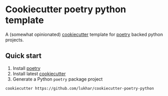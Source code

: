 # Cookiecutter poetry python template

A (somewhat opinionated) [cookiecutter](https://github.com/cookiecutter/cookiecutter) template for [poetry](https://github.com/python-poetry/poetry) backed python projects.

## Quick start

1. Install [poetry](https://python-poetry.org/docs/#installation)
2. Install latest [cookiecutter](https://cookiecutter.readthedocs.io/en/1.7.0/installation.html)
3. Generate a Python `poetry` package project

```
cookiecutter https://github.com/lukhar/cookiecutter-poetry-python
```
